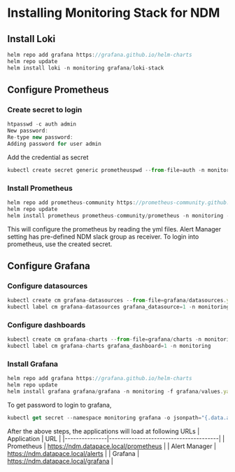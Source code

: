 # Installing Monitoring Stack for NDM #
## Install Loki ##
```javascript
helm repo add grafana https://grafana.github.io/helm-charts
helm repo update
helm install loki -n monitoring grafana/loki-stack
```
## Configure Prometheus ##
### Create secret to login ###
```javascript
htpasswd -c auth admin
New password:
Re-type new password:
Adding password for user admin
```
Add the credential as secret
```javascript
kubectl create secret generic prometheuspwd --from-file=auth -n monitoring
```
### Install Prometheus ###
```javascript
helm repo add prometheus-community https://prometheus-community.github.io/helm-charts
helm repo update
helm install prometheus prometheus-community/prometheus -n monitoring -f prometheus/alerting_rules.yml -f prometheus/alertmanager.yml -f prometheus/prometheus-ingress.yml  -f prometheus/alertmanager-ingress.yml
```
This will configure the prometheus by reading the yml files. Alert Manager setting has pre-defined NDM slack group as receiver. To login into prometheus, use the created secret.
## Configure Grafana ##
### Configure datasources ###
```javascript
kubectl create cm grafana-datasources --from-file=grafana/datasources.yaml -n monitoring
kubectl label cm grafana-datasources grafana_datasource=1 -n monitoring
```
### Configure dashboards ###
```javascript
kubectl create cm grafana-charts --from-file=grafana/charts -n monitoring
kubectl label cm grafana-charts grafana_dashboard=1 -n monitoring
```
### Install Grafana ###
```javascript
helm repo add grafana https://grafana.github.io/helm-charts
helm repo update
helm install grafana grafana/grafana -n monitoring -f grafana/values.yaml
```
To get password to login to grafana,
```javascript
kubectl get secret --namespace monitoring grafana -o jsonpath="{.data.admin-password}" | base64 --decode ; echo
```

After the above steps, the applications will load at following URLs
| Application   | URL                                   |
|---------------|---------------------------------------|
| Prometheus    | https://ndm.datapace.local/prometheus |
| Alert Manager | https://ndm.datapace.local/alerts     |
| Grafana       | https://ndm.datapace.local/grafana    |
